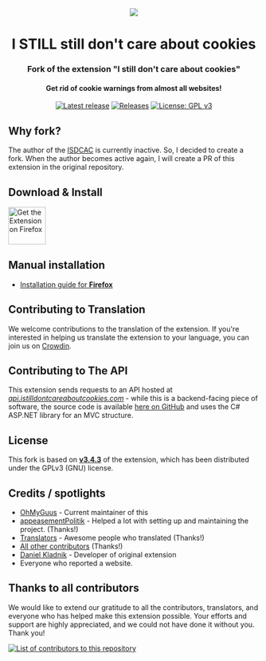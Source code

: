 <div align="center">

<img src="src/icons/128.png" />
  
# I STILL still don't care about cookies

### Fork of the extension "I still don't care about cookies"

#### Get rid of cookie warnings from almost all websites!

<a href="https://github.com/L-Martin7/I-STILL-Still-Dont-Care-About-Cookies/releases/latest"><img alt="Latest release" src="https://img.shields.io/github/v/release/L-Martin7/I-STILL-Still-Dont-Care-About-Cookies.svg?logo=github&style=for-the-badge"></a>
<a href="https://github.com/L-Martin7/I-STILL-Still-Dont-Care-About-Cookies/releases"><img alt="Releases" src="https://img.shields.io/github/downloads/L-Martin7/I-STILL-Still-Dont-Care-About-Cookies/total?color=blue&label=downloads&style=for-the-badge"></a>
<a href="LICENSE"><img alt="License: GPL v3" src="https://img.shields.io/badge/License-GPLv3-blue.svg?style=for-the-badge"></a>

</div>

## Why fork?

The author of the [ISDCAC](https://github.com/OhMyGuus/I-Still-Dont-Care-About-Cookies) is currently inactive. So, I decided to create a fork. When the author becomes active again, I will create a PR of this extension in the original repository.

## Download & Install

<a href="https://addons.mozilla.org/en-US/firefox/addon/istillstilldontcareaboutcookies"><img src="https://blog.mozilla.org/addons/files/2020/04/get-the-addon-fx-apr-2020.svg" alt='Get the Extension on Firefox' height="75"></a>

## Manual installation

- [Installation guide for **Firefox**](https://github.com/L-Martin7/I-STILL-Still-Dont-Care-About-Cookies/wiki/Firefox-installation-guide)

## Contributing to Translation

We welcome contributions to the translation of the extension. If you're interested in helping us translate the extension to your language, you can join us on [Crowdin](https://crowdin.com/project/i-still-dont-care-about-cookie/).

## Contributing to The API

This extension sends requests to an API hosted at _[api.istilldontcareaboutcookies.com](https://api.istilldontcareaboutcookies.com)_ - while this is a backend-facing piece of software, the source code is available [here on GitHub](https://github.com/OhMyGuus/I-Still-Dont-Care-About-Cookies-Api) and uses the C# ASP.NET library for an MVC structure.

## License

This fork is based on [**v3.4.3**](https://addons.mozilla.org/firefox/addon/i-dont-care-about-cookies/versions/) of the extension, which has been distributed under the GPLv3 (GNU) license.

## Credits / spotlights

- [OhMyGuus](https://github.com/OhMyGuus/) - Current maintainer of this
- [appeasementPolitik](https://github.com/appeasementPolitik) - Helped a lot with setting up and maintaining the project. (Thanks!)
- [Translators](https://crowdin.com/project/i-still-dont-care-about-cookie/members) - Awesome people who translated (Thanks!)
- [All other contributors](https://github.com/OhMyGuus/I-Still-Dont-Care-About-Cookies/graphs/contributors) (Thanks!)
- [Daniel Kladnik](https://www.linkedin.com/in/dkladnik) - Developer of original extension
- Everyone who reported a website.

## Thanks to all contributors

We would like to extend our gratitude to all the contributors, translators, and everyone who has helped make this extension possible. Your efforts and support are highly appreciated, and we could not have done it without you. Thank you!

<a href="https://github.com/OhMyGuus/I-Still-Dont-Care-About-Cookies/graphs/contributors">
  <img alt="List of contributors to this repository" src="https://contrib.rocks/image?repo=OhMyGuus/I-Still-Dont-Care-About-Cookies" />
</a>
